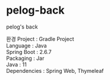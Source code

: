 # pelog-back
pelog's back

환경
Project : Gradle  Project <br>
Language : Java <br>
Spring Boot : 2.6.7 <br>
Packaging : Jar <br>
Java : 11 <br>
Dependencies : Spring Web, Thymeleaf
